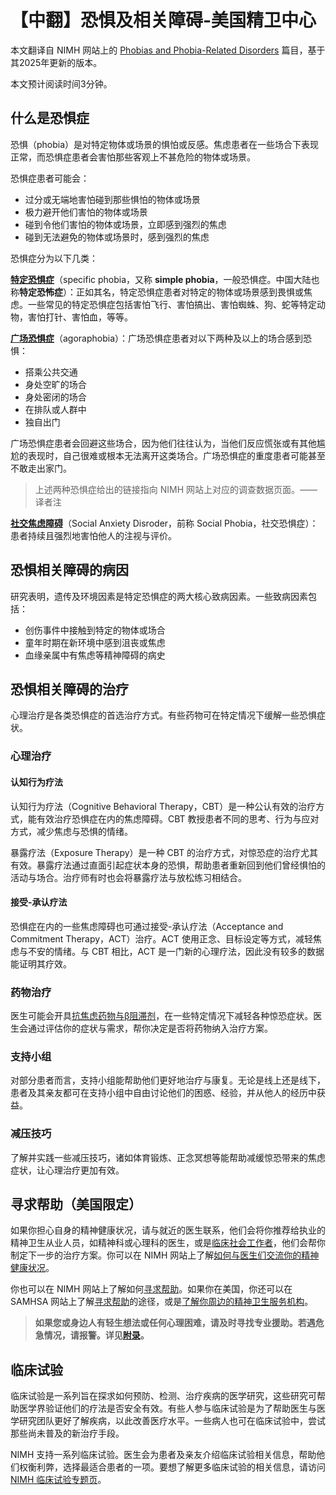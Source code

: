 # 【中翻】恐惧及相关障碍-美国精卫中心

本文翻译自 NIMH 网站上的 [Phobias and Phobia-Related Disorders](https://www.nimh.nih.gov/health/publications/phobias-and-phobia-related-disorders) 篇目，基于其2025年更新的版本。

本文预计阅读时间3分钟。

## 什么是恐惧症

恐惧（phobia）是对特定物体或场景的惧怕或反感。焦虑患者在一些场合下表现正常，而恐惧症患者会害怕那些客观上不甚危险的物体或场景。

恐惧症患者可能会：

- 过分或无端地害怕碰到那些惧怕的物体或场景
- 极力避开他们害怕的物体或场景
- 碰到令他们害怕的物体或场景，立即感到强烈的焦虑
- 碰到无法避免的物体或场景时，感到强烈的焦虑

恐惧症分为以下几类：

**[特定恐惧症](https://www.nimh.nih.gov/health/statistics/specific-phobia)**（specific phobia，又称 **simple phobia**，一般恐惧症。中国大陆也称**特定恐怖症**）：正如其名，特定恐惧症患者对特定的物体或场景感到畏惧或焦虑。一些常见的特定恐惧症包括害怕飞行、害怕搞出、害怕蜘蛛、狗、蛇等特定动物，害怕打针、害怕血，等等。

**[广场恐惧症](https://www.nimh.nih.gov/health/statistics/agoraphobia)**（agoraphobia）：广场恐惧症患者对以下两种及以上的场合感到恐惧：

- 搭乘公共交通
- 身处空旷的场合
- 身处密闭的场合
- 在排队或人群中
- 独自出门

广场恐惧症患者会回避这些场合，因为他们往往认为，当他们反应慌张或有其他尴尬的表现时，自己很难或根本无法离开这类场合。广场恐惧症的重度患者可能甚至不敢走出家门。

> 上述两种恐惧症给出的链接指向 NIMH 网站上对应的调查数据页面。——译者注

**[社交焦虑障碍](./SAD.md)**（Social Anxiety Disroder，前称 Social Phobia，社交恐惧症）：患者持续且强烈地害怕他人的注视与评价。

## 恐惧相关障碍的病因

研究表明，遗传及环境因素是特定恐惧症的两大核心致病因素。一些致病因素包括：

- 创伤事件中接触到特定的物体或场合
- 童年时期在新环境中感到沮丧或焦虑
- 血缘亲属中有焦虑等精神障碍的病史

## 恐惧相关障碍的治疗

心理治疗是各类恐惧症的首选治疗方式。有些药物可在特定情况下缓解一些恐惧症状。

### 心理治疗

#### 认知行为疗法

认知行为疗法（Cognitive Behavioral Therapy，CBT）是一种公认有效的治疗方式，能有效治疗恐惧症在内的焦虑障碍。CBT 教授患者不同的思考、行为与应对方式，减少焦虑与恐惧的情绪。

暴露疗法（Exposure Therapy）是一种 CBT 的治疗方式，对惊恐症的治疗尤其有效。暴露疗法通过直面引起症状本身的恐惧，帮助患者重新回到他们曾经惧怕的活动与场合。治疗师有时也会将暴露疗法与放松练习相结合。

#### 接受-承认疗法

恐惧症在内的一些焦虑障碍也可通过接受-承认疗法（Acceptance and Commitment Therapy，ACT）治疗。ACT 使用正念、目标设定等方式，减轻焦虑与不安的情绪。与 CBT 相比，ACT 是一门新的心理疗法，因此没有较多的数据能证明其疗效。

### 药物治疗

医生可能会开具[抗焦虑药物与β阻滞剂](./Medications.md#抗焦虑药物)，在一些特定情况下减轻各种惊恐症状。医生会通过评估你的症状与需求，帮你决定是否将药物纳入治疗方案。

### 支持小组

对部分患者而言，支持小组能帮助他们更好地治疗与康复。无论是线上还是线下，患者及其亲友都可在支持小组中自由讨论他们的困惑、经验，并从他人的经历中获益。

### 减压技巧

了解并实践一些减压技巧，诸如体育锻炼、正念冥想等能帮助减缓惊恐带来的焦虑症状，让心理治疗更加有效。

## 寻求帮助（美国限定）

如果你担心自身的精神健康状况，请与就近的医生联系，他们会将你推荐给执业的精神卫生从业人员，如精神科或心理科的医生，或是[临床社会工作者](../appendix.md#临床社会工作者)，他们会帮你制定下一步的治疗方案。你可以在 NIMH 网站上了解[如何与医生们交流你的精神健康状况](https://www.nimh.nih.gov/health/publications/tips-for-talking-with-your-health-care-provider)。

你也可以在 NIMH 网站上了解如何[寻求帮助](https://www.nimh.nih.gov/health/find-help)。如果你在美国，你还可以在 SAMHSA 网站上了解[寻求帮助](https://www.samhsa.gov/find-support)的途径，或是[了解你周边的精神卫生服务机构](https://findtreatment.samhsa.gov/)。

> **如果您或身边人有轻生想法或任何心理困难，请及时寻找专业援助。若遇危急情况，请报警。详见[附录](../appendix.md#危机干预与报警)。**

## 临床试验

临床试验是一系列旨在探求如何预防、检测、治疗疾病的医学研究，这些研究可帮助医学界验证他们的疗法是否安全有效。有些人参与临床试验是为了帮助医生与医学研究团队更好了解疾病，以此改善医疗水平。一些病人也可在临床试验中，尝试那些尚未普及的新治疗手段。

NIMH 支持一系列临床试验。医生会为患者及亲友介绍临床试验相关信息，帮助他们权衡利弊，选择最适合患者的一项。要想了解更多临床试验的相关信息，请访问 [NIMH 临床试验专题页](https://www.nimh.nih.gov/health/trials)。
